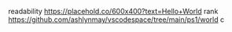 readability
https://placehold.co/600x400?text=Hello+World
rank 
https://github.com/ashlynmay/vscodespace/tree/main/ps1/world
c